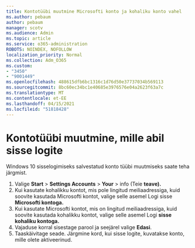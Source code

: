 ```yaml
---
title: Kontotüübi muutmine Microsofti konto ja kohaliku konto vahel
ms.author: pebaum
author: pebaum
manager: scotv
ms.audience: Admin
ms.topic: article
ms.service: o365-administration
ROBOTS: NOINDEX, NOFOLLOW
localization_priority: Normal
ms.collection: Adm_O365
ms.custom:
- "3450"
- "9001449"
ms.openlocfilehash: 488615dfb6bc1316c1d76d50e37737034b569113
ms.sourcegitcommit: 8bc60ec34bc1e40685e3976576e04a2623f63a7c
ms.translationtype: MT
ms.contentlocale: et-EE
ms.lasthandoff: 04/15/2021
ms.locfileid: "51818428"
---
```

# <a name="change-the-account-type-that-you-sign-in-with"></a>Kontotüübi muutmine, mille abil sisse logite

Windows 10 sisselogimiseks salvestatud konto tüübi muutmiseks saate teha järgmist.

1. Valige **Start**  >  **Settings Accounts**  >  **Your**  >  info (Teie **teave).**
2. Kui kasutate kohalikku kontot, mis pole lingitud meiliaadressiga, kuid soovite kasutada Microsofti kontot, valige selle asemel Logi sisse **Microsofti kontoga.**
3. Kui kasutate Microsofti kontot, mis on lingitud meiliaadressiga, kuid soovite kasutada kohalikku kontot, valige selle asemel Logi **sisse kohaliku kontoga.**
4. Vajaduse korral sisestage parool ja seejärel valige **Edasi**.
5. Taaskäivitage seade. Järgmine kord, kui sisse logite, kuvatakse konto, mille olete aktiveerinud.